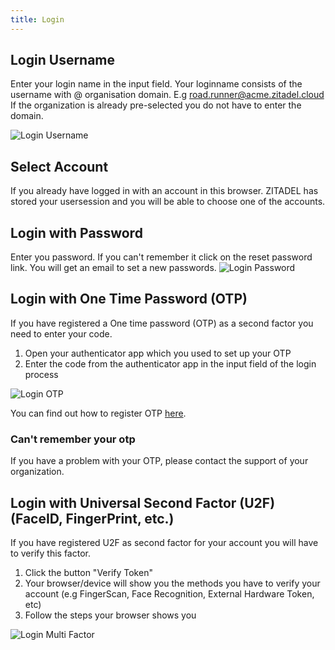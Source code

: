 ```yaml
---
title: Login
---
```


## Login Username

Enter your login name in the input field. Your loginname consists of the username with @ organisation domain. E.g road.runner@acme.zitadel.cloud
If the organization is already pre-selected you do not have to enter the domain.

![Login Username](/img/accounts_page.png)

## Select Account

If you already have logged in with an account in this browser. ZITADEL has stored your usersession and you will be able to choose one of the accounts.



## Login with Password

Enter you password. If you can't remember it click on the reset password link. You will get an email to set a new passwords.
![Login Password](/img/accounts_password.png)


## Login with One Time Password (OTP)

If you have registered a One time password (OTP) as a second factor you need to enter your code.

1. Open your authenticator app which you used to set up your OTP
2. Enter the code from the authenticator app in the input field of the login process

![Login OTP](/img/accounts_multifactor.png)

You can find out how to register OTP [here](./user-profile##one-time-password-otp).

### Can't remember your otp

If you have a problem with your OTP, please contact the support of your organization.

## Login with Universal Second Factor (U2F) (FaceID, FingerPrint, etc.)

If you have registered U2F as second factor for your account you will have to verify this factor.
1. Click the button "Verify Token"
2. Your browser/device will show you the methods you have to verify your account (e.g FingerScan, Face Recognition, External Hardware Token, etc)
3. Follow the steps your browser shows you

![Login Multi Factor](/img/login-mfa.gif)

